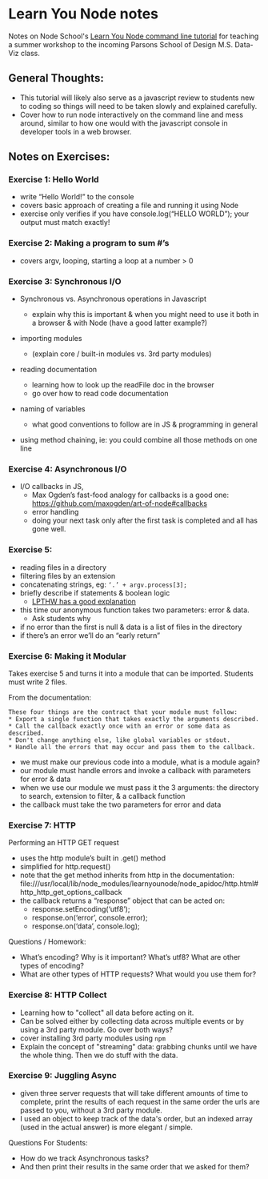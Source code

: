 # Learn You Node notes
Notes on Node School's [Learn You Node command line tutorial](https://github.com/workshopper/learnyounode) for teaching a summer workshop to the incoming Parsons School of Design M.S. Data-Viz class.

## General Thoughts:
- This tutorial will likely also serve as a javascript review to students new to coding so things will need to be taken slowly and explained carefully.
- Cover how to run node interactively on the command line and mess around, similar to how one would with the javascript console in developer tools in a web browser.

## Notes on Exercises:
### Exercise 1: Hello World
- write “Hello World!” to the console
- covers basic approach of creating a file and running it using Node
- exercise only verifies if you have console.log(“HELLO WORLD”); your output must match exactly!

### Exercise 2: Making a program to sum #’s
- covers argv, looping, starting a loop at a number > 0

### Exercise 3: Synchronous I/O
- Synchronous vs. Asynchronous operations in Javascript
  - explain why this is important & when you might need to use it both in a browser & with Node (have a good latter example?)

- importing modules 
  - (explain core / built-in modules vs. 3rd party modules)

- reading documentation
  - learning how to look up the readFile doc in the browser
  - go over how to read code documentation

- naming of variables
  - what good conventions to follow are in JS & programming in general

- using method chaining, ie: you could combine all those methods on one line

### Exercise 4: Asynchronous I/O
- I/O callbacks in JS, 
  - Max Ogden’s fast-food analogy for callbacks is a good one: https://github.com/maxogden/art-of-node#callbacks
  - error handling
  - doing your next task only after the first task is completed and all has gone well. 

### Exercise 5: 
- reading files in a directory
- filtering files by an extension
- concatenating strings, eg: `‘.’ + argv.process[3];`
- briefly describe if statements & boolean logic
  - [LPTHW has a good explanation](http://learnpythonthehardway.org/book/ex27.html#the-truth-tables)
- this time our anonymous function takes two parameters: error & data. 
  - Ask students why
- if no error than the first is null & data is a list of files in the directory
- if there’s an error we’ll do an “early return”

### Exercise 6: Making it Modular
Takes exercise 5 and turns it into a module that can be imported. Students must write 2 files.

From the documentation:  

    These four things are the contract that your module must follow:  
    * Export a single function that takes exactly the arguments described.
    * Call the callback exactly once with an error or some data as described.
    * Don't change anything else, like global variables or stdout.
    * Handle all the errors that may occur and pass them to the callback.

- we must make our previous code into a module, what is a module again?
- our module must handle errors and invoke a callback with parameters for error & data
- when we use our module we must pass it the 3 arguments: the directory to search, extension to filter, & a callback function
- the callback must take the two parameters for error and data

### Exercise 7: HTTP
Performing an HTTP GET request
- uses the http module’s built in .get() method
- simplified for http.request()
- note that the get method inherits from http in the documentation: file:///usr/local/lib/node_modules/learnyounode/node_apidoc/http.html#http_http_get_options_callback
- the callback returns a “response” object that can be acted on:
  - response.setEncoding(‘utf8’);  
  - response.on(‘error’, console.error);
  - response.on(‘data’, console.log);

Questions / Homework: 
 - What’s encoding? Why is it important? What’s utf8? What are other types of encoding?
 - What are other types of HTTP requests? What would you use them for?

### Exercise 8: HTTP Collect
- Learning how to "collect" all data before acting on it.
- Can be solved either by collecting data across multiple events or by using a 3rd party module. Go over both ways?
- cover installing 3rd party modules using `npm`
- Explain the concept of "streaming" data: grabbing chunks until we have the whole thing. Then we do stuff with the data.

### Exercise 9: Juggling Async
- given three server requests that will take different amounts of time to complete, print the results of each request in the same order the urls are passed to you, without a 3rd party module.
- I used an object to keep track of the data's order, but an indexed array (used in the actual answer) is more elegant / simple.

Questions For Students:
- How do we track Asynchronous tasks?
- And then print their results in the same order that we asked for them?